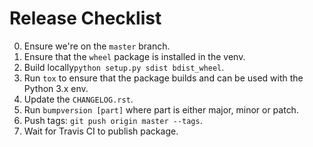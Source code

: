 # Release Checklist

0. Ensure we're on the ```master``` branch.
0. Ensure that the ```wheel``` package is installed in the venv.
1. Build locally```python setup.py sdist bdist_wheel```.
2. Run ```tox``` to ensure that the package builds and can be used with the Python 3.x env.
3. Update the ```CHANGELOG.rst```.
4. Run ```bumpversion [part]``` where part is either major, minor or patch.
5. Push tags: ```git push origin master --tags```.
6. Wait for Travis CI to publish package.
